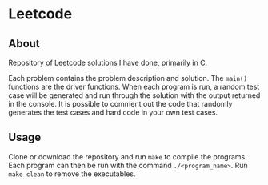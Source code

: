 # Leetcode

## About
Repository of Leetcode solutions I have done, primarily in C.

Each problem contains the problem description and solution. The ```main()``` functions are the driver functions. When each program is run, a random test case will be generated and run through the solution with the output returned in the console.
It is possible to comment out the code that randomly generates the test cases and hard code in your own test cases.

## Usage
Clone or download the repository and run ```make``` to compile the programs. Each program can then be run with the command ```./<program_name>```. Run ```make clean``` to remove the executables.
